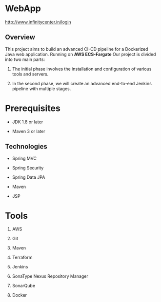 # WebApp
http://www.infinitycenter.in/login

## Overview

This project aims to build an advanced CI-CD pipeline for a Dockerized Java web application.
Running on **AWS ECS-Fargate**
Our project is divided into two main parts:

1. The initial phase involves the installation and configuration of various tools and servers.
    
2. In the second phase, we will create an advanced end-to-end Jenkins pipeline with multiple stages.
# Prerequisites

- JDK 1.8 or later

- Maven 3 or later

## Technologies

- Spring MVC

- Spring Security

- Spring Data JPA

- Maven

- JSP

# Tools

1. AWS
    
2. Git
    
3. Maven
    
4. Terraform
    
5. Jenkins
    
6. SonaType Nexus Repository Manager
    
7. SonarQube
    
8. Docker
